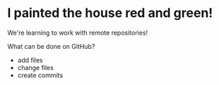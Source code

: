 # I painted the house red and green!

We're learning to work with remote repositories!

What can be done on GitHub?
- add files
- change files
- create commits
